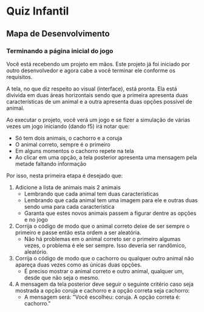 # Quiz Infantil

## Mapa de Desenvolvimento

### Terminando a página inicial do jogo

Você está recebendo um projeto em mãos. Este projeto já foi iniciado por outro desenvolvedor e agora cabe a você terminar ele conforme os requisitos.

A tela, no que diz respeito ao visual (interface), está pronta. Ela está divivida em duas áreas horizontais sendo que a primeira apresenta duas características de um animal e a outra apresenta duas opções possível de animal.

Ao executar o projeto, você verá um jogo e se fizer a simulação de várias vezes um jogo iniciando (dando f5) irá notar que:
- Só tem dois animais, o cachorro e a coruja
- O animal correto, sempre é o primeiro
- Em alguns momentos o cachorro repete na tela
- Ao clicar em uma opção, a tela posterior apresenta uma mensagem pela metade faltando informação

Por isso, nesta primeira etapa é desejado que:
1. Adicione a lista de animais mais 2 animais
    - Lembrando que cada animal tem duas características
    - Lembrando que cada animal tem uma imagem para ele e outras duas sendo uma para cada característica
    - Garanta que estes novos animais passem a figurar dentre as opções e no jogo
2. Corrija o código de modo que o animal correto deixe de ser sempre o primeiro e passe então esta ordem a ser aleatória.
    - Não há problemas em o animal correto ser o primeiro algumas vezes, o problema é ele ser sempre. Isso deveria ser randômico, aleatório.
3. Corrija o código de modo que o cachorro ou qualquer outro animal não apareça duas vezes como as únicas duas opções.
    - É preciso mostrar o animal correto e outro animal, qualquer um, desde que não seja o mesmo.
4. A mensagem da tela posterior deve seguir o seguinte critério caso seja mostrada a opção coruja e cachorro e a opção correta seja cachorro:
    - A mensagem será: "Você escolheu: coruja. A opção correta é: cachorro."
